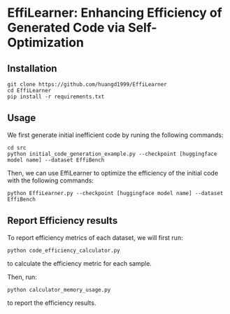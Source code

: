 # EffiLearner: Enhancing Efficiency of Generated Code via Self-Optimization

## Installation

```
git clone https://github.com/huangd1999/EffiLearner
cd EffiLearner
pip install -r requirements.txt
```

## Usage

We first generate initial inefficient code by runing the following commands:
```
cd src
python initial_code_generation_example.py --checkpoint [huggingface model name] --dataset EffiBench
```

Then, we can use EffiLearner to optimize the efficiency of the initial code with the following commands:

```
python EffiLearner.py --checkpoint [huggingface model name] --dataset EffiBench
```


## Report Efficiency results

To report efficiency metrics of each dataset, we will first run:

```
python code_efficiency_calculator.py
```

to calculate the efficiency metric for each sample.

Then, run:

```
python calculator_memory_usage.py
```

to report the efficiency results.
